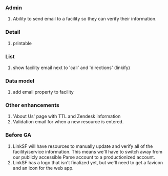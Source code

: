 ### Admin

1. Ability to send email to a facility so they can verify their information.

### Detail

1. printable

### List

1. show facility email next to 'call' and 'directions' (linkify)

### Data model

1. add email property to facility

### Other enhancements

1. 'About Us' page with TTL and Zendesk information
1. Validation email for when a new resource is entered.

### Before GA

1. LinkSF will have resources to manually update and verify all of the facility/service information. This means we'll have to switch away from our publicly accessible Parse account to a productionized account.
1. LinkSF has a logo that isn't finalized yet, but we'll need to get a favicon and an icon for the web app.
